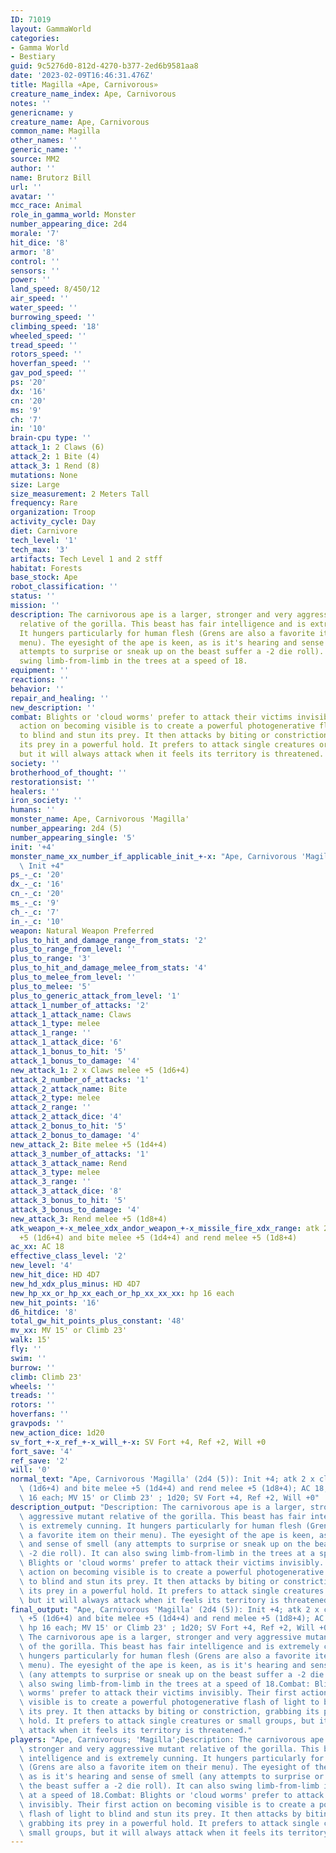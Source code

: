 ```yaml
---
ID: 71019
layout: GammaWorld
categories:
- Gamma World
- Bestiary
guid: 9c5276d0-812d-4270-b377-2ed6b9581aa8
date: '2023-02-09T16:46:31.476Z'
title: Magilla «Ape, Carnivorous»
creature_name_index: Ape, Carnivorous
notes: ''
genericname: y
creature_name: Ape, Carnivorous
common_name: Magilla
other_names: ''
generic_name: ''
source: MM2
author: ''
name: Brutorz Bill
url: ''
avatar: ''
mcc_race: Animal
role_in_gamma_world: Monster
number_appearing_dice: 2d4
morale: '7'
hit_dice: '8'
armor: '8'
control: ''
sensors: ''
power: ''
land_speed: 8/450/12
air_speed: ''
water_speed: ''
burrowing_speed: ''
climbing_speed: '18'
wheeled_speed: ''
tread_speed: ''
rotors_speed: ''
hoverfan_speed: ''
gav_pod_speed: ''
ps: '20'
dx: '16'
cn: '20'
ms: '9'
ch: '7'
in: '10'
brain-cpu type: ''
attack_1: 2 Claws (6)
attack_2: 1 Bite (4)
attack_3: 1 Rend (8)
mutations: None
size: Large
size_measurement: 2 Meters Tall
frequency: Rare
organization: Troop
activity_cycle: Day
diet: Carnivore
tech_level: '1'
tech_max: '3'
artifacts: Tech Level 1 and 2 stff
habitat: Forests
base_stock: Ape
robot_classification: ''
status: ''
mission: ''
description: The carnivorous ape is a larger, stronger and very aggressive mutant
  relative of the gorilla. This beast has fair intelligence and is extremely cunning.
  It hungers particularly for human flesh (Grens are also a favorite item on their
  menu). The eyesight of the ape is keen, as is it's hearing and sense of smell (any
  attempts to surprise or sneak up on the beast suffer a -2 die roll). It can also
  swing limb-from-limb in the trees at a speed of 18.
equipment: ''
reactions: ''
behavior: ''
repair_and_healing: ''
new_description: ''
combat: Blights or 'cloud worms' prefer to attack their victims invisibly. Their first
  action on becoming visible is to create a powerful photogenerative flash of light
  to blind and stun its prey. It then attacks by biting or constriction, grabbing
  its prey in a powerful hold. It prefers to attack single creatures or small groups,
  but it will always attack when it feels its territory is threatened.
society: ''
brotherhood_of_thought: ''
restorationsist: ''
healers: ''
iron_society: ''
humans: ''
monster_name: Ape, Carnivorous 'Magilla'
number_appearing: 2d4 (5)
number_appearing_single: '5'
init: '+4'
monster_name_xx_number_if_applicable_init_+-x: "Ape, Carnivorous 'Magilla' (2d4 (5)):\
  \ Init +4"
ps_-_c: '20'
dx_-_c: '16'
cn_-_c: '20'
ms_-_c: '9'
ch_-_c: '7'
in_-_c: '10'
weapon: Natural Weapon Preferred
plus_to_hit_and_damage_range_from_stats: '2'
plus_to_range_from_level: ''
plus_to_range: '3'
plus_to_hit_and_damage_melee_from_stats: '4'
plus_to_melee_from_level: ''
plus_to_melee: '5'
plus_to_generic_attack_from_level: '1'
attack_1_number_of_attacks: '2'
attack_1_attack_name: Claws
attack_1_type: melee
attack_1_range: ''
attack_1_attack_dice: '6'
attack_1_bonus_to_hit: '5'
attack_1_bonus_to_damage: '4'
new_attack_1: 2 x Claws melee +5 (1d6+4)
attack_2_number_of_attacks: '1'
attack_2_attack_name: Bite
attack_2_type: melee
attack_2_range: ''
attack_2_attack_dice: '4'
attack_2_bonus_to_hit: '5'
attack_2_bonus_to_damage: '4'
new_attack_2: Bite melee +5 (1d4+4)
attack_3_number_of_attacks: '1'
attack_3_attack_name: Rend
attack_3_type: melee
attack_3_range: ''
attack_3_attack_dice: '8'
attack_3_bonus_to_hit: '5'
attack_3_bonus_to_damage: '4'
new_attack_3: Rend melee +5 (1d8+4)
atk_weapon_+-x_melee_xdx_andor_weapon_+-x_missile_fire_xdx_range: atk 2 x claws melee
  +5 (1d6+4) and bite melee +5 (1d4+4) and rend melee +5 (1d8+4)
ac_xx: AC 18
effective_class_level: '2'
new_level: '4'
new_hit_dice: HD 4D7
new_hd_xdx_plus_minus: HD 4D7
new_hp_xx_or_hp_xx_each_or_hp_xx_xx_xx: hp 16 each
new_hit_points: '16'
d6_hitdice: '8'
total_gw_hit_points_plus_constant: '48'
mv_xx: MV 15' or Climb 23'
walk: 15'
fly: ''
swim: ''
burrow: ''
climb: Climb 23'
wheels: ''
treads: ''
rotors: ''
hoverfans: ''
gravpods: ''
new_action_dice: 1d20
sv_fort_+-x_ref_+-x_will_+-x: SV Fort +4, Ref +2, Will +0
fort_save: '4'
ref_save: '2'
will: '0'
normal_text: "Ape, Carnivorous 'Magilla' (2d4 (5)): Init +4; atk 2 x claws melee +5\
  \ (1d6+4) and bite melee +5 (1d4+4) and rend melee +5 (1d8+4); AC 18; HD 4D7 hp\
  \ 16 each; MV 15' or Climb 23' ; 1d20; SV Fort +4, Ref +2, Will +0"
description_output: "Description: The carnivorous ape is a larger, stronger and very\
  \ aggressive mutant relative of the gorilla. This beast has fair intelligence and\
  \ is extremely cunning. It hungers particularly for human flesh (Grens are also\
  \ a favorite item on their menu). The eyesight of the ape is keen, as is it's hearing\
  \ and sense of smell (any attempts to surprise or sneak up on the beast suffer a\
  \ -2 die roll). It can also swing limb-from-limb in the trees at a speed of 18.Combat:\
  \ Blights or 'cloud worms' prefer to attack their victims invisibly. Their first\
  \ action on becoming visible is to create a powerful photogenerative flash of light\
  \ to blind and stun its prey. It then attacks by biting or constriction, grabbing\
  \ its prey in a powerful hold. It prefers to attack single creatures or small groups,\
  \ but it will always attack when it feels its territory is threatened."
final_output: "Ape, Carnivorous 'Magilla' (2d4 (5)): Init +4; atk 2 x claws melee\
  \ +5 (1d6+4) and bite melee +5 (1d4+4) and rend melee +5 (1d8+4); AC 18; HD 4D7\
  \ hp 16 each; MV 15' or Climb 23' ; 1d20; SV Fort +4, Ref +2, Will +0NoneDescription:\
  \ The carnivorous ape is a larger, stronger and very aggressive mutant relative\
  \ of the gorilla. This beast has fair intelligence and is extremely cunning. It\
  \ hungers particularly for human flesh (Grens are also a favorite item on their\
  \ menu). The eyesight of the ape is keen, as is it's hearing and sense of smell\
  \ (any attempts to surprise or sneak up on the beast suffer a -2 die roll). It can\
  \ also swing limb-from-limb in the trees at a speed of 18.Combat: Blights or 'cloud\
  \ worms' prefer to attack their victims invisibly. Their first action on becoming\
  \ visible is to create a powerful photogenerative flash of light to blind and stun\
  \ its prey. It then attacks by biting or constriction, grabbing its prey in a powerful\
  \ hold. It prefers to attack single creatures or small groups, but it will always\
  \ attack when it feels its territory is threatened."
players: "Ape, Carnivorous; 'Magilla';Description: The carnivorous ape is a larger,\
  \ stronger and very aggressive mutant relative of the gorilla. This beast has fair\
  \ intelligence and is extremely cunning. It hungers particularly for human flesh\
  \ (Grens are also a favorite item on their menu). The eyesight of the ape is keen,\
  \ as is it's hearing and sense of smell (any attempts to surprise or sneak up on\
  \ the beast suffer a -2 die roll). It can also swing limb-from-limb in the trees\
  \ at a speed of 18.Combat: Blights or 'cloud worms' prefer to attack their victims\
  \ invisibly. Their first action on becoming visible is to create a powerful photogenerative\
  \ flash of light to blind and stun its prey. It then attacks by biting or constriction,\
  \ grabbing its prey in a powerful hold. It prefers to attack single creatures or\
  \ small groups, but it will always attack when it feels its territory is threatened.|"
---
```

</br>